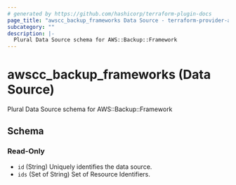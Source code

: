 ```yaml
---
# generated by https://github.com/hashicorp/terraform-plugin-docs
page_title: "awscc_backup_frameworks Data Source - terraform-provider-awscc"
subcategory: ""
description: |-
  Plural Data Source schema for AWS::Backup::Framework
---
```


# awscc_backup_frameworks (Data Source)

Plural Data Source schema for AWS::Backup::Framework



<!-- schema generated by tfplugindocs -->
## Schema

### Read-Only

- `id` (String) Uniquely identifies the data source.
- `ids` (Set of String) Set of Resource Identifiers.


